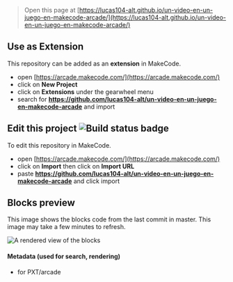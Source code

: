  


> Open this page at [https://lucas104-alt.github.io/un-video-en-un-juego-en-makecode-arcade/](https://lucas104-alt.github.io/un-video-en-un-juego-en-makecode-arcade/)

## Use as Extension

This repository can be added as an **extension** in MakeCode.

* open [https://arcade.makecode.com/](https://arcade.makecode.com/)
* click on **New Project**
* click on **Extensions** under the gearwheel menu
* search for **https://github.com/lucas104-alt/un-video-en-un-juego-en-makecode-arcade** and import

## Edit this project ![Build status badge](https://github.com/lucas104-alt/un-video-en-un-juego-en-makecode-arcade/workflows/MakeCode/badge.svg)

To edit this repository in MakeCode.

* open [https://arcade.makecode.com/](https://arcade.makecode.com/)
* click on **Import** then click on **Import URL**
* paste **https://github.com/lucas104-alt/un-video-en-un-juego-en-makecode-arcade** and click import

## Blocks preview

This image shows the blocks code from the last commit in master.
This image may take a few minutes to refresh.

![A rendered view of the blocks](https://github.com/lucas104-alt/un-video-en-un-juego-en-makecode-arcade/raw/master/.github/makecode/blocks.png)

#### Metadata (used for search, rendering)

* for PXT/arcade
<script src="https://makecode.com/gh-pages-embed.js"></script><script>makeCodeRender("{{ site.makecode.home_url }}", "{{ site.github.owner_name }}/{{ site.github.repository_name }}");</script>
